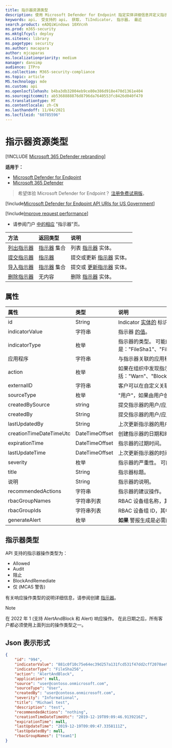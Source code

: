 ```yaml
---
title: 指示器资源类型
description: 使用 Microsoft Defender for Endpoint 指定实体详细信息并定义指示器的过期时间。
keywords: api， 受支持的 api， 获取， TiIndicator， 指示器， 最近
search.product: eADQiWindows 10XVcnh
ms.prod: m365-security
ms.mktglfcycl: deploy
ms.sitesec: library
ms.pagetype: security
ms.author: macapara
author: mjcaparas
ms.localizationpriority: medium
manager: dansimp
audience: ITPro
ms.collection: M365-security-compliance
ms.topic: article
MS.technology: mde
ms.custom: api
ms.openlocfilehash: b4ba3db32004eb9ce80e386d918e470d1361e404
ms.sourcegitcommit: ab5368888876d8796da7640553fc8426d040f470
ms.translationtype: MT
ms.contentlocale: zh-CN
ms.lasthandoff: 11/04/2021
ms.locfileid: "60785596"
---
```

# <a name="indicator-resource-type"></a>指示器资源类型

[!INCLUDE [Microsoft 365 Defender rebranding](../../includes/microsoft-defender.md)]

**适用于：**

- [Microsoft Defender for Endpoint](https://go.microsoft.com/fwlink/p/?linkid=2154037)
- [Microsoft 365 Defender](https://go.microsoft.com/fwlink/?linkid=2118804)

> 希望体验 Microsoft Defender for Endpoint？ [注册免费试用版](https://signup.microsoft.com/create-account/signup?products=7f379fee-c4f9-4278-b0a1-e4c8c2fcdf7e&ru=https://aka.ms/MDEp2OpenTrial?ocid=docs-wdatp-exposedapis-abovefoldlink)。

[!include[Microsoft Defender for Endpoint API URIs for US Government](../../includes/microsoft-defender-api-usgov.md)]

[!include[Improve request performance](../../includes/improve-request-performance.md)]

- 请参阅门户 [中的相应](https://securitycenter.windows.com/preferences2/custom_ti_indicators/files) "指示器"页。

方法|返回类型|说明
:---|:---|:---
[列出指示器](get-ti-indicators-collection.md)|[指示器](ti-indicator.md) 集合|列表 [指示器](ti-indicator.md) 实体。
[提交指示器](post-ti-indicator.md)|[指示器](ti-indicator.md)|提交或更新 [指示器](ti-indicator.md) 实体。
[导入指示器](import-ti-indicators.md)|[指示器](ti-indicator.md) 集合|提交或 [更新指示器](ti-indicator.md) 实体。
[删除指示器](delete-ti-indicator-by-id.md)|无内容|删除 [指示器](ti-indicator.md) 实体。

## <a name="properties"></a>属性

属性|类型|说明
:---|:---|:---
id|String|Indicator [实体的](ti-indicator.md) 标识。
indicatorValue|字符串|指示器 [的值](ti-indicator.md)。
indicatorType|枚举|指示器的类型。 可能的值是："FileSha1"、"FileSha256"、"FileMd5"、"CertificateThumbprint"、"IpAddress"、"DomainName"和"Url"。
应用程序|字符串|与指示器关联的应用程序。
action|枚举|如果在组织中发现指示器，将采取的操作。 可能的值包括："Warn"、"Block"、"Audit"、"Alert"、"AlertAndBlock"、"BlockAndRemediate"和"Allowed"。
|externalID|字符串|客户可以在自定义关联请求中提交的 ID。|
sourceType|枚举|"用户"，如果由用户创建的指示器 (例如，从门户) ，"AadApp"，以防它通过 API 使用自动应用程序提交。
createdBySource|string|提交指示器的用户/应用程序的名称。
createdBy|String|提交指示器的用户/应用程序的唯一标识。
lastUpdatedBy|String|上次更新指示器的用户/应用程序的标识。
creationTimeDateTimeUtc|DateTimeOffset|创建指示器的日期和时间。
expirationTime|DateTimeOffset|指示器的过期时间。
lastUpdateTime|DateTimeOffset|上次更新指示器的时间。
severity|枚举|指示器的严重性。 可能的值包括："Informational"、"Low"、"Medium"和"High"。
title|String|指示器标题。
说明|String|指示器的说明。
recommendedActions|字符串|指示器的建议操作。
rbacGroupNames|字符串列表|RBAC 设备组名称，其中指示器已公开且处于活动状态。 空列表，以防它向所有设备公开。
rbacGroupIds|字符串列表|RBAC 设备组 ID，其中指示器已公开且处于活动状态。 空列表，以防它向所有设备公开。
generateAlert|枚举|**如果** 警报生成是必需的，则其为 **True;** 如果此指示器不应生成警报，则其为 False。

## <a name="indicator-types"></a>指示器类型

API 支持的指示器操作类型为：

- Allowed
- Audit
- 阻止
- BlockAndRemediate
- 仅 (MCAS 警告) 

有关响应操作类型的说明详细信息，请参阅创建 [指示器](manage-indicators.md)。

> [!Note]
>
> 在 2022 年 1 (支持 AlertAndBlock 和 Alert) 响应操作。 在此日期之后，所有客户都必须使用上面列出的操作类型之一。

## <a name="json-representation"></a>Json 表示形式

```json
{
    "id": "994",
    "indicatorValue": "881c0f10c75e64ec39d257a131fcd531f47dd2cff2070ae94baa347d375126fd",
    "indicatorType": "FileSha256",
    "action": "AlertAndBlock",
    "application": null,
    "source": "user@contoso.onmicrosoft.com",
    "sourceType": "User",
    "createdBy": "user@contoso.onmicrosoft.com",
    "severity": "Informational",
    "title": "Michael test",
    "description": "test",
    "recommendedActions": "nothing",
    "creationTimeDateTimeUtc": "2019-12-19T09:09:46.9139216Z",
    "expirationTime": null,
    "lastUpdateTime": "2019-12-19T09:09:47.3358111Z",
    "lastUpdatedBy": null,
    "rbacGroupNames": ["team1"]
}
```
